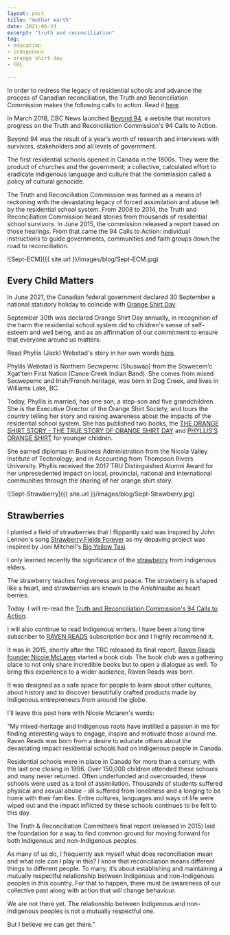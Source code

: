 ```yaml
---
layout: post
title: "mother earth"
date: 2021-06-24
excerpt: "truth and reconciliation"
tag:
- education
- indigenous
- orange shirt day
- TRC

---
```


In order to redress the legacy of residential schools and advance the process of Canadian reconciliation, the Truth and Reconciliation Commission makes the following calls to action. Read it [here](https://www2.gov.bc.ca/assets/gov/british-columbians-our-governments/indigenous-people/aboriginal-peoples-documents/calls_to_action_english2.pdf).

In March 2018, CBC News launched [Beyond 94](https://newsinteractives.cbc.ca/longform-single/beyond-94?&cta=1), a website that monitors progress on the Truth and Reconciliation Commission's 94 Calls to Action. 

Beyond 94 was the result of a year’s worth of research and interviews with survivors, stakeholders and all levels of government.

The first residential schools opened in Canada in the 1800s. They were the product of churches and the government; a collective, calculated effort to eradicate Indigenous language and culture that the commission called a policy of cultural genocide. 

The Truth and Reconciliation Commission was formed as a means of reckoning with the devastating legacy of forced assimilation and abuse left by the residential school system. From 2008 to 2014, the Truth and Reconciliation Commission heard stories from thousands of residential school survivors. In June 2015, the commission released a report based on those hearings. From that came the 94 Calls to Action: individual instructions to guide governments, communities and faith groups down the road to reconciliation. 

![Sept-ECM]({{ site.url }}/images/blog/Sept-ECM.jpg)

## Every Child Matters

In June 2021, the Canadian federal government declared 30 September a national statutory holiday to coincide with [Orange Shirt Day](https://www.orangeshirtday.org/).

September 30th was declared Orange Shirt Day annually, in recognition of the harm the residential school system did to children's sense of self-esteem and well being, and as an affirmation of our commitment to ensure that everyone around us matters.

Read Phyllis (Jack) Webstad's story in her own words [here](https://www.orangeshirtday.org/phyllis-story.html).

Phyllis Webstad is Northern Secwpemc (Shuswap) from the Stswecem’c Xgat’tem First Nation (Canoe Creek Indian Band). She comes from mixed Secwepemc and Irish/French heritage, was born in Dog Creek, and lives in Williams Lake, BC. 

Today, Phyllis is married, has one son, a step-son and five grandchildren.  She is the Executive Director of the Orange Shirt Society, and tours the country telling her story and raising awareness about the impacts of the residential school system.  She has published two books, the [THE ORANGE SHIRT STORY - THE TRUE STORY OF ORANGE SHIRT DAY](https://www.chapters.indigo.ca/en-ca/books/the-orange-shirt-story/9780993869495-item.html) and [PHYLLIS'S ORANGE SHIRT](https://www.chapters.indigo.ca/en-ca/books/phylliss-orange-shirt/9781989122242-item.html?ikwid=Phyllis%27s+Orange+Shirt&ikwsec=Home&ikwidx=0#algoliaQueryId=6f40c18260a49037d875105a91142a95) for younger children.

She earned diplomas in Business Administration from the Nicola Valley Institute of Technology; and in Accounting from Thompson Rivers University. Phyllis received the 2017 TRU Distinguished Alumni Award for her unprecedented impact on local, provincial, national and international communities through the sharing of her orange shirt story.

![Sept-Strawberry]({{ site.url }}/images/blog/Sept-Strawberry.jpg)

## Strawberries

I planted a field of strawberries that I flippantly said was inspired by John Lennon's song [Strawberry Fields Forever](https://youtu.be/HtUH9z_Oey8) as my depaving project was inspired by Joni Mitchell's [Big Yellow Taxi](https://youtu.be/GFB-d-8_bvY).

I only learned recently the significance of the [strawberry](https://youtu.be/RSi39qSrVYI) from Indigenous elders. 

The strawberry teaches forgiveness and peace. The strawberry is shaped like a heart, and strawberries are known to the Anishinaabe as heart berries. 


Today. I will re-read the [Truth and Reconciliation Commission's 94 Calls to Action](https://www2.gov.bc.ca/assets/gov/british-columbians-our-governments/indigenous-people/aboriginal-peoples-documents/calls_to_action_english2.pdf).

I will also continue to read Indigenous writers. I have been a long time subscriber to [RAVEN READS](https://ravenreads.org/) subscription box and I highly recommend it.

It was in 2015, shortly after the TRC released its final report, [Raven Reads founder Nicole McLaren](https://ravenreads.org/pages/about-us#story) started a book club. The book club was a gathering place to not only share incredible books but to open a dialogue as well. To bring this experience to a wider audience, Raven Reads was born.

It was designed as a safe space for people to learn about other cultures, about history and to discover beautifully crafted products made by Indigenous entrepreneurs from around the globe.

I'll leave this post here with Nicole Mclaren's words:

"My mixed-heritage and Indigenous roots have instilled a passion in me for finding interesting ways to engage, inspire and motivate those around me. Raven Reads was born from a desire to educate others about the devastating impact residential schools had on Indigenous people in Canada.

Residential schools were in place in Canada for more than a century, with the last one closing in 1996. Over 150,000 children attended these schools and many never returned. Often underfunded and overcrowded, these schools were used as a tool of assimilation. Thousands of students suffered physical and sexual abuse - all suffered from loneliness and a longing to be home with their families. Entire cultures, languages and ways of life were wiped out and the impact inflicted by these schools continues to be felt to this day.

The Truth & Reconciliation Committee’s final report (released in 2015) laid the foundation for a way to find common ground for moving forward for both Indigenous and non-Indigenous peoples.

As many of us do, I frequently ask myself what does reconciliation mean and what role can I play in this? I know that reconciliation means different things to different people. To many, it’s about establishing and maintaining a mutually respectful relationship between Indigenous and non-Indigenous peoples in this country. For that to happen, there must be awareness of our collective past along with action that will change behaviour.

We are not there yet. The relationship between Indigenous and non-Indigenous peoples is not a mutually respectful one.

But I believe we can get there."